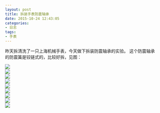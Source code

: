 ```yaml
---
layout: post
title: 拆装手表防震轴承
date: 2015-10-24 12:43:05
categories:
- 日志
tags:
- 手表
---
```


昨天拆清洗了一只上海机械手表，今天做下拆装防震轴承的实验。
这个防震轴承的防震簧是铰链式的，比较好拆，见图：

![](https://github.com/bh3nvn/bh3nvn.github.io/raw/master/image/2015/2015-10-24-01.jpg)    
![](https://github.com/bh3nvn/bh3nvn.github.io/raw/master/image/2015/2015-10-24-02.jpg)    
![](https://github.com/bh3nvn/bh3nvn.github.io/raw/master/image/2015/2015-10-24-03.jpg)    
![](https://github.com/bh3nvn/bh3nvn.github.io/raw/master/image/2015/2015-10-24-04.jpg)    
![](https://github.com/bh3nvn/bh3nvn.github.io/raw/master/image/2015/2015-10-24-05.jpg)    
![](https://github.com/bh3nvn/bh3nvn.github.io/raw/master/image/2015/2015-10-24-06.jpg)    
![](https://github.com/bh3nvn/bh3nvn.github.io/raw/master/image/2015/2015-10-24-07.jpg)    
![](https://github.com/bh3nvn/bh3nvn.github.io/raw/master/image/2015/2015-10-24-08.jpg)    
![](https://github.com/bh3nvn/bh3nvn.github.io/raw/master/image/2015/2015-10-24-09.jpg)    

